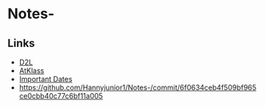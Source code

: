 # Notes-
## Links
- [D2L](https://learn.georgebrown.ca)
- [AtKlass](https://app.atklass.com)
- [Important Dates](https://www.georgebrown.ca/current-students/important-dates?term=27246&category=131)
- https://github.com/Hannyjunior1/Notes-/commit/6f0634ceb4f509bf965ce0cbb40c77c6bf11a005
